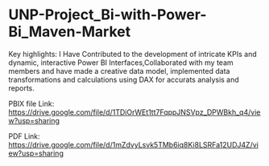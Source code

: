 # UNP-Project_Bi-with-Power-Bi_Maven-Market
Key highlights:
I Have Contributed to the development of intricate KPIs and dynamic, interactive Power BI Interfaces,Collaborated with my team members and have made a creative data model, implemented data transformations and calculations using DAX for accurats analysis and reports.

PBIX file Link: https://drive.google.com/file/d/1TDiOrWEt1tt7FqppJNSVpz_DPWBkh_q4/view?usp=sharing

PDF Link: https://drive.google.com/file/d/1mZdvyLsvk5TMb6iq8Ki8LSRFa12UDJ4Z/view?usp=sharing
